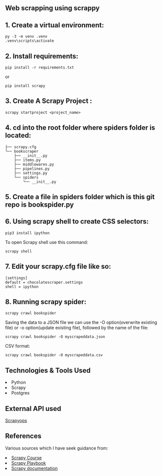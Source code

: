 ## Web scrapping using scrappy

## 1. Create a virtual environment:
```
py -3 -m venv .venv
.venv\scripts\activate
```
## 2. Install requirements:
```
pip install -r requirements.txt
```
or
```
pip install scrapy
```
## 3. Create A Scrapy Project :
```
scrapy startproject <project_name>
```

## 4. cd into the root folder where spiders folder is located:
```
├── scrapy.cfg
└── bookscraper
    ├── __init__.py
    ├── items.py
    ├── middlewares.py
    ├── pipelines.py
    ├── settings.py
    └── spiders
        └── __init__.py
```
## 5. Create a file in spiders folder which is this git repo is bookspider.py

## 6. Using scrapy shell to create CSS selectors:
```
pip3 install ipython
```

To open Scrapy shell use this command:
```
scrapy shell
```
## 7. Edit your scrapy.cfg file like so:
```
[settings]
default = chocolatescraper.settings
shell = ipython
```
## 8. Running scrapy spider:
```
scrapy crawl bookspider
```
Saving the data to a JSON file we can use the -O option(overwrite existing file) or -o option(update existing file), followed by the name of the file:
```
scrapy crawl bookspider -O myscrapeddata.json
```
CSV format:
```
scrapy crawl bookspider -O myscrapeddata.csv
```

## Technologies & Tools Used

<li>Python</li>
<li>Scrapy</li>
<li>Postgres</li>

## External API used
<a href=https://scrapeops.io/>Scrapyops</a>

## References
Various sources which I have seek guidance from:
</li>
<li><a href=https://www.youtube.com/watch?v=mBoX_JCKZTE>Scrapy Course</a>
</li>
<li><a href=https://thepythonscrapyplaybook.com/freecodecamp-beginner-course>Scrapy Playbook</a>
</li>
<li><a href=https://docs.scrapy.org/en/latest/intro/tutorial.html>Scrapy documentation</a>
</li>
